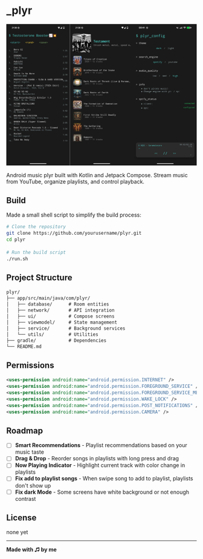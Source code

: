 # _plyr

![Plyr](Untitled.png)

Android music plyr built with Kotlin and Jetpack Compose. Stream music from YouTube, organize playlists, and control playback.

## Build

Made a small shell script to simplify the build process:

```bash
# Clone the repository
git clone https://github.com/yourusername/plyr.git
cd plyr

# Run the build script
./run.sh
```

## Project Structure

```
plyr/
├── app/src/main/java/com/plyr/
│   ├── database/      # Room entities
│   ├── network/       # API integration
│   ├── ui/            # Compose screens
│   ├── viewmodel/     # State management
│   ├── service/       # Background services
│   └── utils/         # Utilities
├── gradle/            # Dependencies
└── README.md
```

## Permissions

```xml
<uses-permission android:name="android.permission.INTERNET" />
<uses-permission android:name="android.permission.FOREGROUND_SERVICE" />
<uses-permission android:name="android.permission.FOREGROUND_SERVICE_MEDIA_PLAYBACK" />
<uses-permission android:name="android.permission.WAKE_LOCK" />
<uses-permission android:name="android.permission.POST_NOTIFICATIONS" />
<uses-permission android:name="android.permission.CAMERA" />
```

## Roadmap

- [ ] **Smart Recommendations** - Playlist recommendations based on your music taste
- [ ] **Drag & Drop** - Reorder songs in playlists with long press and drag
- [ ] **Now Playing Indicator** - Highlight current track with color change in playlists
- [ ] **Fix add to playlist songs** - When swipe song to add to playlist, playlists don't show up
- [ ] **Fix dark Mode** - Some screens have white background or not enough contrast

## License

none yet

---

**Made with ♫ by me**
